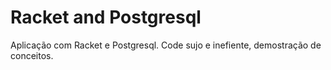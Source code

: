 # Racket and Postgresql

Aplicação com Racket e Postgresql. Code sujo e inefiente, demostração de conceitos.
